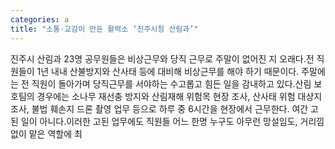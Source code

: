 ```yaml
---
categories: a
title: "소통·교감이 만든 활력소 ‘진주시청 산림과’"
---
```

진주시 산림과 23명 공무원들은 비상근무와 당직 근무로 주말이 없어진 지 오래다.전 직원들이 1년 내내 산불방지와 산사태 등에 대비해 비상근무를 해야 하기 때문이다. 주말에는 전 직원이 돌아가며 당직근무를 서야하는 수고롭고 힘든 일을 감내하고 있다.산림 보호팀의 경우에는 소나무 재선충 방지와 산림재해 위험목 현장 조사, 산사태 위험 대상지 조사, 불법 훼손지 드론 촬영 업무 등으로 하루 중 6시간을 현장에서 근무한다. 여간 고된 일이 아니다.이러한 고된 업무에도 직원들 어느 한명 누구도 아무런 망설임도, 거리낌 없이 맡은 역할에 최